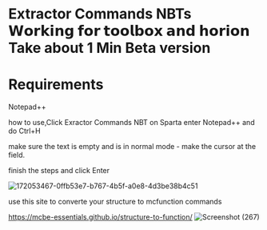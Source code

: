 # Extractor Commands NBTs 𝗪𝗼𝗿𝗸𝗶𝗻𝗴 𝗳𝗼𝗿 𝘁𝗼𝗼𝗹𝗯𝗼𝘅 𝗮𝗻𝗱 𝗵𝗼𝗿𝗶𝗼𝗻 Take about 1 Min Beta version

# Requirements

Notepad++

how to use,Click Exractor Commands NBT on Sparta enter Notepad++ and do Ctrl+H

make sure the text is empty and is in normal mode - make the cursor at the field.

finish the steps and click Enter 

![172053467-0ffb53e7-b767-4b5f-a0e8-4d3be38b4c51](https://user-images.githubusercontent.com/101429553/172379939-c43c6460-9a69-4972-aaf2-d8efddac5112.jpg)




use this site to converte your structure to mcfunction commands

https://mcbe-essentials.github.io/structure-to-function/
![Screenshot (267)](https://user-images.githubusercontent.com/101429553/172379690-0185d370-ab28-4121-8aba-985daef78a2b.png)


